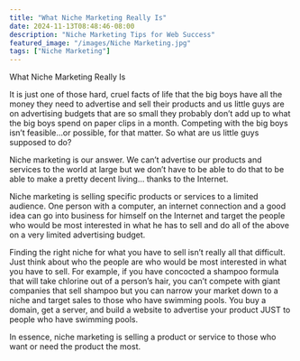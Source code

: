 ```yaml
---
title: "What Niche Marketing Really Is"
date: 2024-11-13T08:48:46-08:00
description: "Niche Marketing Tips for Web Success"
featured_image: "/images/Niche Marketing.jpg"
tags: ["Niche Marketing"]
---
```


What Niche Marketing Really Is

It is just one of those hard, cruel facts of life that the big boys have all the money they need to advertise and sell their products and us little guys are on advertising budgets that are so small they probably don’t add up to what the big boys spend on paper clips in a month. Competing with the big boys isn’t feasible…or possible, for that matter. So what are us little guys supposed to do? 

Niche marketing is our answer. We can’t advertise our products and services to the world at large but we don’t have to be able to do that to be able to make a pretty decent living… thanks to the Internet. 

Niche marketing is selling specific products or services to a limited audience. One person with a computer, an internet connection and a good idea can go into business for himself on the Internet and target the people who would be most interested in what he has to sell and do all of the above on a very limited advertising budget. 

Finding the right niche for what you have to sell isn’t really all that difficult. Just think about who the people are who would be most interested in what you have to sell. For example, if you have concocted a shampoo formula that will take chlorine out of a person’s hair, you can’t compete with giant companies that sell shampoo but you can narrow your market down to a niche and target sales to those who have swimming pools. You buy a domain, get a server, and build a website to advertise your product JUST to people who have swimming pools. 

In essence, niche marketing is selling a product or service to those who want or need the product the most. 


